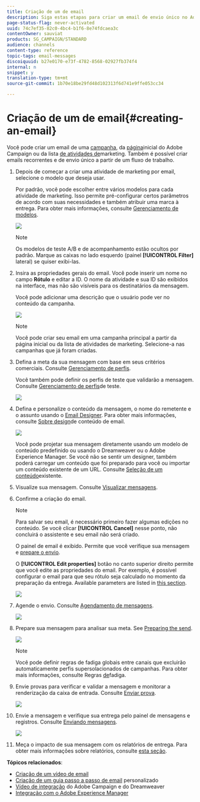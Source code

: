 ```yaml
---
title: Criação de um de email
description: Siga estas etapas para criar um email de envio único no Adobe Campaign.
page-status-flag: never-activated
uuid: 74c7ef35-82c0-4bc4-b1f6-8e74fdcaea3c
contentOwner: sauviat
products: SG_CAMPAIGN/STANDARD
audience: channels
content-type: reference
topic-tags: email-messages
discoiquuid: b27e0170-e73f-4782-8568-02927fb374f4
internal: n
snippet: y
translation-type: tm+mt
source-git-commit: 1b70e18be29fd48d102313f6d741e9ffe053cc34

---
```



# Criação de um de email{#creating-an-email}

Você pode criar um email de uma [campanha](../../start/using/marketing-activities.md#creating-a-marketing-activity), da [página](../../start/using/interface-description.md#home-page)inicial do Adobe Campaign ou da lista [de atividades de](../../start/using/marketing-activities.md#about-marketing-activities)marketing. Também é possível criar emails recorrentes e de envio único a partir de um fluxo de trabalho.

1. Depois de começar a criar uma atividade de marketing por email, selecione o modelo que deseja usar.

   Por padrão, você pode escolher entre vários modelos para cada atividade de marketing. Isso permite pré-configurar certos parâmetros de acordo com suas necessidades e também atribuir uma marca à entrega. Para obter mais informações, consulte [Gerenciamento de modelos](../../start/using/about-templates.md).

   ![](assets/email_creation_1.png)

   >[!NOTE]
   >
   >Os modelos de teste A/B e de acompanhamento estão ocultos por padrão. Marque as caixas no lado esquerdo (painel **[!UICONTROL Filter]** lateral) se quiser exibi-las.

1. Insira as propriedades gerais do email. Você pode inserir um nome no campo **Rótulo** e editar a ID. O nome da atividade e sua ID são exibidos na interface, mas não são visíveis para os destinatários da mensagem.

   Você pode adicionar uma descrição que o usuário pode ver no conteúdo da campanha.

   ![](assets/email_creation_2.png)

   >[!NOTE]
   >
   >Você pode criar seu email em uma campanha principal a partir da página inicial ou da lista de atividades de marketing. Selecione-a nas campanhas que já foram criadas.

1. Defina a meta da sua mensagem com base em seus critérios comerciais. Consulte [Gerenciamento de perfis](../../audiences/using/about-profiles.md).

   Você também pode definir os perfis de teste que validarão a mensagem. Consulte [Gerenciamento de perfis](../../sending/using/managing-test-profiles-and-sending-proofs.md#managing-test-profiles)de teste.

   ![](assets/email_creation_3.png)

1. Defina e personalize o conteúdo da mensagem, o nome do remetente e o assunto usando o [Email Designer](../../designing/using/designing-content-in-adobe-campaign.md). Para obter mais informações, consulte [Sobre design](../../designing/using/designing-content-in-adobe-campaign.md)de conteúdo de email.

   ![](assets/email_creation_4.png)

   Você pode projetar sua mensagem diretamente usando um modelo de conteúdo predefinido ou usando o Dreamweaver ou o Adobe Experience Manager. Se você não se sentir um designer, também poderá carregar um conteúdo que foi preparado para você ou importar um conteúdo existente de um URL. Consulte [Seleção de um conteúdo](../../designing/using/using-existing-content.md)existente.

1. Visualize sua mensagem. Consulte [Visualizar mensagens](../../sending/using/previewing-messages.md).
1. Confirme a criação do email.

   >[!NOTE]
   >
   >Para salvar seu email, é necessário primeiro fazer algumas edições no conteúdo. Se você clicar **[!UICONTROL Cancel]** nesse ponto, não concluirá o assistente e seu email não será criado.

   O painel de email é exibido. Permite que você verifique sua mensagem e [prepare o envio](../../sending/using/preparing-the-send.md).

   O **[!UICONTROL Edit properties]** botão no canto superior direito permite que você edite as propriedades do email. Por exemplo, é possível configurar o email para que seu rótulo seja calculado no momento da preparação da entrega.  Available parameters are listed in [this section](../../administration/using/configuring-email-channel.md#list-of-email-properties).

   ![](assets/delivery_dashboard_2.png)

1. Agende o envio. Consulte [Agendamento de mensagens](../../sending/using/about-scheduling-messages.md).

   ![](assets/delivery_planning.png)

1. Prepare sua mensagem para analisar sua meta. See [Preparing the send](../../sending/using/confirming-the-send.md).

   ![](assets/preparing_delivery_2.png)

   >[!NOTE]
   >
   >Você pode definir regras de fadiga globais entre canais que excluirão automaticamente perfis supersolacionados de campanhas. Para obter mais informações, consulte Regras [de](../../administration/using/fatigue-rules.md)fadiga.

1. Envie provas para verificar e validar a mensagem e monitorar a renderização da caixa de entrada. Consulte [Enviar prova](../../sending/using/managing-test-profiles-and-sending-proofs.md#sending-proofs).

   ![](assets/bat_select.png)

1. Envie a mensagem e verifique sua entrega pelo painel de mensagens e registros. Consulte [Enviando mensagens](../../sending/using/confirming-the-send.md).

   ![](assets/confirm_delivery.png)

1. Meça o impacto de sua mensagem com os relatórios de entrega. Para obter mais informações sobre relatórios, consulte [esta seção](../../reporting/using/about-dynamic-reports.md).

**Tópicos relacionados**:

* [Criação de um vídeo de email](https://helpx.adobe.com/campaign/kt/acs/using/acs-create-email-from-homepage-feature-video-use.html)
* [Criação de um guia passo a passo de email](https://docs.campaign.adobe.com/doc/standard/getting_started/en/ACS_GettingStartedEmail.html) personalizado
* [Vídeo de integração](https://helpx.adobe.com/campaign/kt/acs/using/acs-dreamweaver-integration-feature-video-use.html) do Adobe Campaign e do Dreamweaver
* [Integração com o Adobe Experience Manager](../../integrating/using/integrating-with-experience-manager.md)


